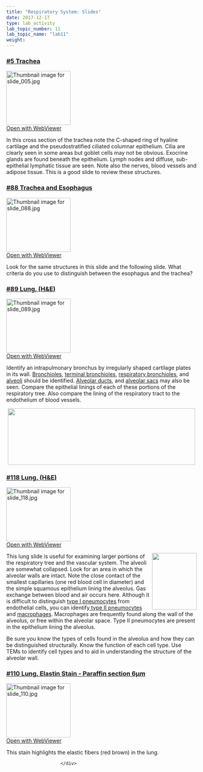 ```yaml
---
title: "Respiratory System: Slides"
date: 2017-12-17
type: lab_activity
lab_topic_number: 11
lab_topic_name: "lab11"
weight: 
---
```

<div class="entrybody">
						<h3><u>#5 Trachea</u></h3>

<div class="thumbnail"> <a href="http://virtualslides.cumc.columbia.edu/05.svs/view.apml?" target="_blank"><img alt="Thumbnail image for slide_005.jpg" src="http://histologylab.ccnmtl.columbia.edu/assets/images/slide_005-thumb-170x143-1407.jpg" width="170" height="143" class="mt-image-left"></a><br><a href="http://virtualslides.cumc.columbia.edu/05.svs/view.apml?" target="_blank">Open with WebViewer</a> </div>

<p>In this cross section of the trachea note the C-shaped ring of hyaline cartilage and the pseudostratified ciliated columnar epithelium. Cilia are clearly seen in some areas but goblet cells may not be obvious.  Exocrine glands are found beneath the epithelium.  Lymph nodes and diffuse, sub-epithelial lymphatic tissue are seen.  Note also the nerves, blood vessels and adipose tissue.  This is a good slide to review these structures. </p>

<h3><u>#88 Trachea and Esophagus</u></h3>

<div class="thumbnail"> <a href="http://virtualslides.cumc.columbia.edu/88.svs/view.apml?" target="_blank"><img alt="Thumbnail image for slide_088.jpg" src="http://histologylab.ccnmtl.columbia.edu/assets/images/slide_088-thumb-170x143-1605.jpg" width="170" height="143" class="mt-image-left"></a><br><a href="http://virtualslides.cumc.columbia.edu/88.svs/view.apml?" target="_blank">Open with WebViewer</a> </div>

<p>Look for the same structures in this slide and the following slide.  What criteria do you use to distinguish between the esophagus and the trachea?</p>

<h3><u>#89 Lung, (H&amp;E)</u></h3>

<div class="thumbnail"> <a href="http://virtualslides.cumc.columbia.edu/89.svs/view.apml?" target="_blank"><img alt="Thumbnail image for slide_089.jpg" src="http://histologylab.ccnmtl.columbia.edu/assets/images/slide_089-thumb-170x143-1608.jpg" width="170" height="143" class="mt-image-left"></a><br><a href="http://virtualslides.cumc.columbia.edu/89.svs/view.apml?" target="_blank">Open with WebViewer</a> </div>

<p>Identify an intrapulmonary bronchus by irregularly shaped cartilage plates in its wall.  <u>Bronchioles</u>, <u>terminal bronchioles</u>, <u>respiratory bronchioles</u>, and <u>alveoli</u> should be identified.  <u>Alveolar ducts</u>, and <u>alveolar sacs</u> may also be seen. Compare the epithelial linings of each of these portions of the respiratory tree. Also compare the lining of the respiratory tract to the endothelium of blood vessels.</p>

<div style="text-align: center;"><img src="http://histologylab.ccnmtl.columbia.edu/assets/images/89%20lung.jpg" style="width:496px; height:150px;"></div>

<h3><u>#118 Lung, (H&amp;E)</u></h3>

<div class="thumbnail"> <a href="http://virtualslides.cumc.columbia.edu/118.svs/view.apml?" target="_blank"><img alt="Thumbnail image for slide_118.jpg" src="http://histologylab.ccnmtl.columbia.edu/assets/images/slide_118-thumb-170x143-1668.jpg" width="170" height="143" class="mt-image-left"></a><br><a href="http://virtualslides.cumc.columbia.edu/118.svs/view.apml?" target="_blank">Open with WebViewer</a> </div>

<p><img src="http://histologylab.ccnmtl.columbia.edu/assets/images/118%20lung.jpg" style="width:118px; height:150px; float:right;">This lung slide is useful for examining larger portions of the respiratory tree and the vascular system.  The alveoli are somewhat collapsed.  Look for an area in which the alveolar walls are intact.  Note the close contact of the smallest capillaries (one red blood cell in diameter) and the simple squamous epithelium lining the alveolus.  Gas exchange between blood and air occurs here.   Although it is difficult to distinguish <u>type I pneumocytes</u> from endothelial cells, you can identify<u> type II pneumocytes</u> and <u>macrophages</u>.  Macrophages are frequently found along the wall of the alveolus, or free within the alveolar space. Type II pneumocytes are present in the epithelium lining the alveolus.  </p>

<p>Be sure you know the types of cells found in the alveolus and how they can be distinguished structurally.  Know the function of each cell type.  Use <span class="caps">TEM</span>s to identify cell types and to aid in understanding the structure of the alveolar wall.</p>

<h3><u>#110 Lung, Elastin Stain - Paraffin section 6μm</u></h3>

<div class="thumbnail"> <a href="http://virtualslides.cumc.columbia.edu/110.svs/view.apml?" target="_blank"><img alt="Thumbnail image for slide_110.jpg" src="http://histologylab.ccnmtl.columbia.edu/assets/images/slide_110-thumb-170x143-1647.jpg" width="170" height="143" class="mt-image-left"></a><br><a href="http://virtualslides.cumc.columbia.edu/110.svs/view.apml?" target="_blank">Open with WebViewer</a> </div>

<p>This stain highlights the elastic fibers (red brown) in the lung.</p>
						
						
						</div>